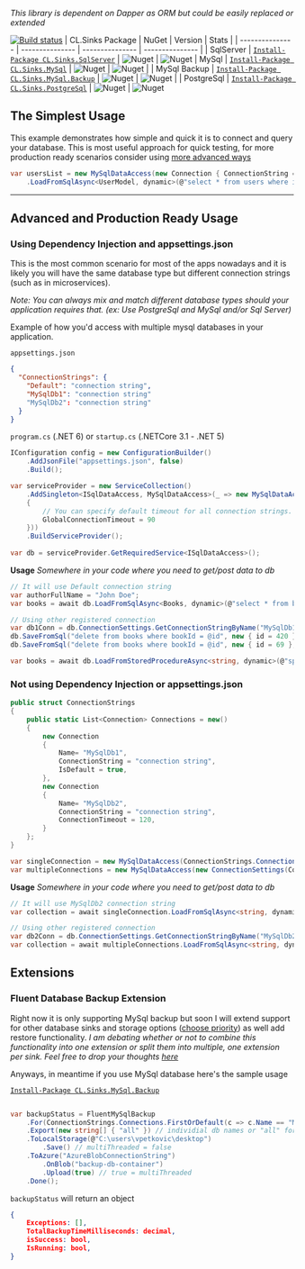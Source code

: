 *This library is dependent on Dapper as ORM but could be easily replaced or extended*

[![Build status](https://dev.azure.com/vpetkovic/HelperTools/_apis/build/status/HelperTools/HelperTools)](https://dev.azure.com/vpetkovic/HelperTools/_build/latest?definitionId=3)
| CL.Sinks Package | NuGet | Version | Stats |
| --------------- | --------------- | --------------- | --------------- |
| SqlServer | [`Install-Package CL.Sinks.SqlServer`](https://www.nuget.org/packages/CL.Sinks.SqlServer/) | ![Nuget](https://img.shields.io/nuget/v/CL.Sinks.SqlServer) | ![Nuget](https://img.shields.io/nuget/dt/CL.Sinks.SqlServer?label=%20Downloads)
| MySql | [`Install-Package CL.Sinks.MySql`](https://www.nuget.org/packages/CL.Sinks.MySql/) | ![Nuget](https://img.shields.io/nuget/v/CL.Sinks.MySql) | ![Nuget](https://img.shields.io/nuget/dt/CL.Sinks.MySql?label=%20Downloads) |
| MySql Backup | [`Install-Package CL.Sinks.MySql.Backup`](https://www.nuget.org/packages/CL.Sinks.MySql.Backup/) | ![Nuget](https://img.shields.io/nuget/v/CL.Sinks.MySql.Backup) | ![Nuget](https://img.shields.io/nuget/dt/CL.Sinks.MySql.Backup?label=%20Downloads) |
| PostgreSql | [`Install-Package CL.Sinks.PostgreSql`](https://www.nuget.org/packages/CL.Sinks.PostgreSql/) | ![Nuget](https://img.shields.io/nuget/v/CL.Sinks.PostgreSql) | ![Nuget](https://img.shields.io/nuget/dt/CL.Sinks.PostgreSql?label=%20Downloads)


## The Simplest Usage
This example demonstrates how simple and quick it is to connect and query your database. This is most useful approach for quick testing, for more production ready scenarios consider using [more advanced ways](#advanced-and-production-ready-usage)
``` c#
var usersList = new MySqlDataAccess(new Connection { ConnectionString = "connection string"})
    .LoadFromSqlAsync<UserModel, dynamic>(@"select * from users where isActive = @status", new { status = true });
```
<hr>

## Advanced and Production Ready Usage
### Using Dependency Injection and appsettings.json
This is the most common scenario for most of the apps nowadays and it is likely you will have the same database type but different connection strings (such as in microservices).

*Note: You can always mix and match different database types should your application requires that. (ex: Use PostgreSql and MySql and/or Sql Server)*

Example of how you'd access with multiple mysql databases in your application. 

`appsettings.json`
``` json
{
  "ConnectionStrings": {
    "Default": "connection string",
    "MySqlDb1": "connection string"
    "MySqlDb2": "connection string"
  }
}
```

`program.cs` (.NET 6) or `startup.cs` (.NETCore 3.1 - .NET 5)
``` c#
IConfiguration config = new ConfigurationBuilder()
    .AddJsonFile("appsettings.json", false)
    .Build();

var serviceProvider = new ServiceCollection()
    .AddSingleton<ISqlDataAccess, MySqlDataAccess>(_ => new MySqlDataAccess(new ConnectionSettings(config)
    {
        // You can specify default timeout for all connection strings. if not set it will default to 30 seconds
        GlobalConnectionTimeout = 90
    }))
    .BuildServiceProvider();
    
var db = serviceProvider.GetRequiredService<ISqlDataAccess>();    
```

**Usage**
*Somewhere in your code where you need to get/post data to db*

``` c#
// It will use Default connection string
var authorFullName = "John Doe";
var books = await db.LoadFromSqlAsync<Books, dynamic>(@"select * from books where author = @authorFullName", new { authorFullName });

// Using other registered connection
var db1Conn = db.ConnectionSettings.GetConnectionStringByName("MySqlDb1");
db.SaveFromSql("delete from books where bookId = @id", new { id = 420 }, db1Conn);
db.SaveFromSql("delete from books where bookId = @id", new { id = 69 }, db1Conn);

var books = await db.LoadFromStoredProcedureAsync<string, dynamic>(@"sp_GetBooks @type", new { type = "mystery" }, "MySqlDb2");
```

### Not using Dependency Injection or appsettings.json 

``` c#
public struct ConnectionStrings
{
    public static List<Connection> Connections = new()
    {
        new Connection
        {
            Name= "MySqlDb1",
            ConnectionString = "connection string",
            IsDefault = true,
        },
        new Connection
        {
            Name= "MySqlDb2",
            ConnectionString = "connection string",
            ConnectionTimeout = 120,
        }
    };
}
```

``` c#
var singleConnection = new MySqlDataAccess(ConnectionStrings.Connections.FirstOrDefault(c => c.Name == "MySqlDb2"));
var multipleConnections = new MySqlDataAccess(new ConnectionSettings(ConnectionStrings.Connections)
```

**Usage**
*Somewhere in your code where you need to get/post data to db*

``` c#
// It will use MySqlDb2 connection string
var collection = await singleConnection.LoadFromSqlAsync<string, dynamic>("show databases", new {}); 

// Using other registered connection 
var db2Conn = db.ConnectionSettings.GetConnectionStringByName("MySqlDb2");
var collection = await multipleConnections.LoadFromSqlAsync<string, dynamic>("show databases", new {}, db2Conn);
```

## Extensions

### Fluent Database Backup Extension

Right now it is only supporting MySql backup but soon I will extend support for other database sinks and storage options ([choose priority](https://github.com/vpetkovic/CL.Sinks/discussions/8)) as well add restore functionality. 
*I am debating whether or not to combine this functionality into one extension or split them into multiple, one extension per sink. Feel free to drop your thoughts [here](https://github.com/vpetkovic/CL.Sinks/discussions/6)*

Anyways, in meantime if you use MySql database here's the sample usage

[`Install-Package CL.Sinks.MySql.Backup`](https://www.nuget.org/packages/CL.Sinks.MySql.Backup/)

``` c#

var backupStatus = FluentMySqlBackup
    .For(ConnectionStrings.Connections.FirstOrDefault(c => c.Name == "MySqlDb2"))
    .Export(new string[] { "all" }) // individial db names or "all" for all databases on server
    .ToLocalStorage(@"C:\users\vpetkovic\desktop")
        .Save() // multiThreaded = false
    .ToAzure("AzureBlobConnectionString")
        .OnBlob("backup-db-container")
        .Upload(true) // true = multiThreaded
    .Done();
```

`backupStatus` will return an object

``` json
{
    Exceptions: [],
    TotalBackupTimeMilliseconds: decimal,
    isSuccess: bool,
    IsRunning: bool,
}
```



